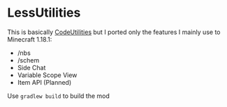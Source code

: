 # LessUtilities
This is basically [CodeUtilities](https://codeutilities.github.io/) but I ported only the features I mainly use to Minecraft 1.18.1:
- /nbs
- /schem
- Side Chat
- Variable Scope View
- Item API (Planned)

Use `gradlew build` to build the mod
